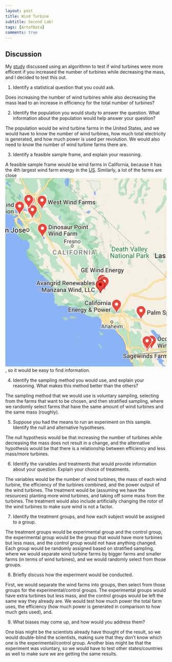```yaml
---
layout: post
title: Wind Turbine
subtitle: Second Lab!
tags: [ArtofData]
comments: true
---
```



## Discussion

My [study](https://www.mdpi.com/2673-4052/1/1/1) discussed using an algorithmn to test if wind turbines were more efficent if you increased the number of turbines while decreasing the mass, and I decided to test this out. 


1. Identify a statistical question that you could ask.

Does increasing the number of wind turbines while also decreasing the mass lead to an increase in efficiency for the total number of turbines?

2. Identify the population you would study to answer the question. What information about the population would help answer your question?

The population would be wind turbine farms in the United States, and we would have to know the number of wind turbines, how much total electricity is generated, and how much power is used per revolution. We would also need to know the number of wind turbine farms there are. 

3. Identify a feasible sample frame, and explain your reasoning.

A feasible sample frame would be wind farms in California, because it has the 4th largest wind farm energy in the [US](https://www.power-technology.com/features/us-wind-energy-by-state/). Similarly, a lot of the farms are close ![together](/assets/img/windfarms.png), so it would be easy to find information. 

4. Identify the sampling method you would use, and explain your reasoning. What makes this method better than the others?

The sampling method that we would use is voluntary sampling, selecting from the farms that want to be chosen, and then stratified sampling, where we randomly select farms that have the same amount of wind turbines and the same mass (roughly). 

5. Suppose you had the means to run an experiment on this sample. Identify the null and alternative hypotheses.

The null hypothesis would be that increasing the number of turbines while decreasing the mass does not result in a change, and the alternative hypothesis would be that there is a relationship between efficiency and less mass/more turbines.

6. Identify the variables and treatments that would provide information about your question. Explain your choice of treatments.

The variables would be the number of wind turbines, the mass of each wind turbine, the efficiency of the turbines combined, and the power output of the wind turbines. The treatment would be (assuming we have the resources) planting more wind turbines, and taking off some mass from the turbines. The treatment would also include artificially changing the rotor of the wind turbines to make sure wind is not a factor. 


7. Identify the treatment groups, and how each subject would be assigned to a group.

The treatment groups would be experimental group and the control group, the experimental group would be the group that would have more turbines but less mass, and the control group would not have anything changed. Each group would be randomly assigned based on stratified sampling, where we would separate wind turbine farms by bigger farms and smaller farms (in terms of wind turbines), and we would randomly select from those groups.

8. Briefly discuss how the experiment would be conducted.

First, we would separate the wind farms into groups, then select from those groups for the experimental/control groups. The experimental groups would have extra turbines but less mass, and the control groups would be left the same way they already are. We would test how much power the total farm uses, the efficiency (how much power is generated in comparison to how much gets used), and. 





9. What biases may come up, and how would you address them?


One bias might be the scientists already have thought of the result, so we would double-blind the scientists, making sure that they don’t know which one is the experimental/control group. Another bias might be that the experiment was voluntary, so we would have to test other states/countries as well to make sure we are getting the same results. 


